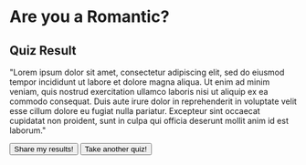 <!DOCTYPE html>
<html>
    <head>
        <link type="text/css" rel="stylesheet" href="resultspage.css"/>
        <title>Your Result</title>
        <meta charset="utf-8">
    </head>
    <body>
    <div class="content">
        <h1>Are you a Romantic?</h1>
        <h2>Quiz Result</h2>
        <p>"Lorem ipsum dolor sit amet, consectetur adipiscing elit, sed do
eiusmod tempor incididunt ut labore et dolore magna aliqua. Ut enim ad
minim veniam, quis nostrud exercitation ullamco laboris nisi ut aliquip ex
ea commodo consequat. Duis aute irure dolor in reprehenderit in
voluptate velit esse cillum dolore eu fugiat nulla pariatur. Excepteur sint
occaecat cupidatat non proident, sunt in culpa qui officia deserunt mollit
anim id est laborum."</p>
        <div class="buttons">
            <button type="button" id="shareResults">Share my results!</button>
            <button type="button" class="returnToHome">Take another quiz!</button>
        </div>
        <footer></footer>
    </div>
    </body>
</html>